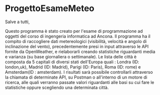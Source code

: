 # ProgettoEsameMeteo
Salve a tutti,

Questo programma è stato creato per l'esame di programmazione ad oggetti del corso di ingengeria informatica ad Ancona.
Il programma ha il compito di raccogliere dati metereologici (visibilità, velocità e angolo di inclinazione del vento), precedentemente presi in input attraverso le API fornite da OpenWeather,  e rielaborarli creando statistiche riguardanti media e varianza (su base giornaliera o settimanale).
Le lista delle città è composta da 5 capitali di diversi stati dell'Europa quali : Londra (ID: london,uk), Madrid (ID: Madrid), Parigi (ID: Paris), Roma (ID: rome) e Amsterdam(ID : amsterdam).
I risultati sarà possibile controllarli attraverso la chiamata di determinate API, su Postman o all'interno di un motore di ricerca, alle quali verranno passate valori riguardanti alle basi su cui fare le statistiche oppure scegliendo una determinata città.
